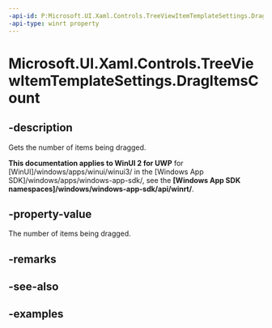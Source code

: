 ```yaml
---
-api-id: P:Microsoft.UI.Xaml.Controls.TreeViewItemTemplateSettings.DragItemsCount
-api-type: winrt property
---
```

<!-- Property syntax.
public int DragItemsCount { get; }
-->

# Microsoft.UI.Xaml.Controls.TreeViewItemTemplateSettings.DragItemsCount


## -description

Gets the number of items being dragged.


**This documentation applies to WinUI 2 for UWP** for [WinUI]/windows/apps/winui/winui3/ in the [Windows App SDK]/windows/apps/windows-app-sdk/, see the **[Windows App SDK namespaces]/windows/windows-app-sdk/api/winrt/**.

## -property-value

The number of items being dragged.


## -remarks


## -see-also


## -examples


